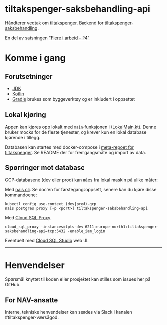 tiltakspenger-saksbehandling-api
================

Håndterer vedtak om [tiltakspenger](https://www.nav.no/no/person/arbeid/oppfolging-og-tiltak-for-a-komme-i-jobb/stonader-ved-tiltak). Backend for [tiltakspenger-saksbehandling](https://github.com/navikt/tiltakspenger-saksbehandling).

En del av satsningen ["Flere i arbeid – P4"](https://memu.no/artikler/stor-satsing-skal-fornye-navs-utdaterte-it-losninger-og-digitale-verktoy/)


# Komme i gang
## Forutsetninger
- [JDK](https://jdk.java.net/)
- [Kotlin](https://kotlinlang.org/)
- [Gradle](https://gradle.org/) brukes som byggeverktøy og er inkludert i oppsettet


## Lokal kjøring

Appen kan kjøres opp lokalt med `main`-funksjonen i ([LokalMain.kt](https://github.com/navikt/tiltakspenger-saksbehandling-api/blob/main/app/src/test/kotlin/no/nav/tiltakspenger/LokalMain.kt)). Denne bruker mocks for de fleste tjenester, og krever kun en lokal database kjørende i tillegg.
  
Databasen kan startes med docker-compose i [meta-repoet for tiltakspenger](https://github.com/navikt/tiltakspenger). Se README der for fremgangsmåte og import av data.


## Spørringer mot database
GCP-databasene (dev eller prod) kan nåes fra lokal maskin på ulike måter: 

Med [nais cli](https://docs.nais.io/persistence/postgres/how-to/personal-access/). Se doc'en for førstegangsoppsett, senere kan du kjøre disse kommandoene:
```
kubectl config use-context (dev|prod)-gcp
nais postgres proxy [-p <port>] tiltakspenger-saksbehandling-api
```

Med [Cloud SQL Proxy](https://cloud.google.com/sql/docs/postgres/sql-proxy)
```
cloud_sql_proxy -instances=tpts-dev-6211:europe-north1:tiltakspenger-saksbehandling-api=tcp:5432 -enable_iam_login
```

Eventuelt med [Cloud SQL Studio](https://console.cloud.google.com/sql/instances/tiltakspenger-saksbehandling-api/studio) web UI.

---
# Henvendelser

Spørsmål knyttet til koden eller prosjektet kan stilles som issues her på GitHub.

## For NAV-ansatte

Interne, tekniske henvendelser kan sendes via Slack i kanalen #tiltakspenger-værsågod.
